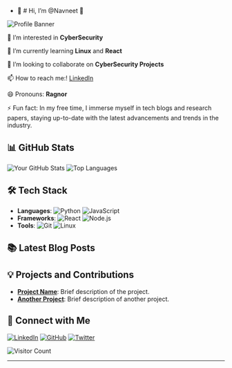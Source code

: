 - 👋 # Hi, I’m @Navneet 👋

![Profile Banner](https://via.placeholder.com/1200x300.png?text=Welcome+to+My+GitHub+Profile)

👀 I’m interested in **CyberSecurity**

🌱 I’m currently learning **Linux** and **React**

💞️ I’m looking to collaborate on **CyberSecurity Projects**

📫 How to reach me:! [LinkedIn]([your-linkedin-profile-url](https://www.linkedin.com/in/navneet-bij-2o2375))

😄 Pronouns: **Ragnor**

⚡ Fun fact: In my free time, I immerse myself in tech blogs and research papers, staying up-to-date with the latest advancements and trends in the industry.

## 📊 GitHub Stats

![Your GitHub Stats](https://github-readme-stats.vercel.app/api?username=your-github-username&show_icons=true&theme=radical)
![Top Languages](https://github-readme-stats.vercel.app/api/top-langs/?username=your-github-username&layout=compact&theme=radical)

## 🛠️ Tech Stack

- **Languages**: 
  ![Python](https://img.shields.io/badge/-Python-blue?style=flat&logo=python)
  ![JavaScript](https://img.shields.io/badge/-JavaScript-yellow?style=flat&logo=javascript)
- **Frameworks**: 
  ![React](https://img.shields.io/badge/-React-blue?style=flat&logo=react)
  ![Node.js](https://img.shields.io/badge/-Node.js-green?style=flat&logo=node.js)
- **Tools**: 
  ![Git](https://img.shields.io/badge/-Git-orange?style=flat&logo=git)
  ![Linux](https://img.shields.io/badge/-Linux-black?style=flat&logo=linux)

## 📚 Latest Blog Posts

<!-- BLOG-POST-LIST:START -->
<!-- BLOG-POST-LIST:END -->

## 💡 Projects and Contributions

- **[Project Name](project-url)**: Brief description of the project.
- **[Another Project](project-url)**: Brief description of another project.

## 🤝 Connect with Me

[![LinkedIn](https://img.shields.io/badge/LinkedIn-blue?style=flat&logo=linkedin)](your-linkedin-profile-url)
[![GitHub](https://img.shields.io/badge/GitHub-black?style=flat&logo=github)](your-github-profile-url)
[![Twitter](https://img.shields.io/badge/Twitter-blue?style=flat&logo=twitter)](your-twitter-profile-url)

![Visitor Count](https://komarev.com/ghpvc/?username=your-github-username&color=blue)

---



<!---
CnRagnor/CnRagnor is a ✨ special ✨ repository because its `README.md` (this file) appears on your GitHub profile.
You can click the Preview link to take a look at your changes.
--->
